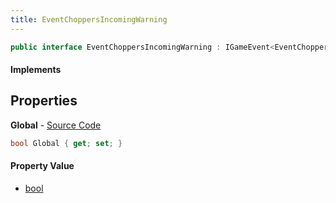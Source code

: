 ```yaml
---
title: EventChoppersIncomingWarning
---
```


```csharp
public interface EventChoppersIncomingWarning : IGameEvent<EventChoppersIncomingWarning>
```

#### Implements

## Properties

**Global** - [Source Code](https://github.com/swiftly-solution/swiftlys2/blob/main/managed/src/SwiftlyS2.Generated/GameEvents/Interfaces/EventChoppersIncomingWarning.cs#L20)

```csharp
bool Global { get; set; }
```

#### Property Value

- [bool](https://learn.microsoft.com/dotnet/api/system.boolean)

